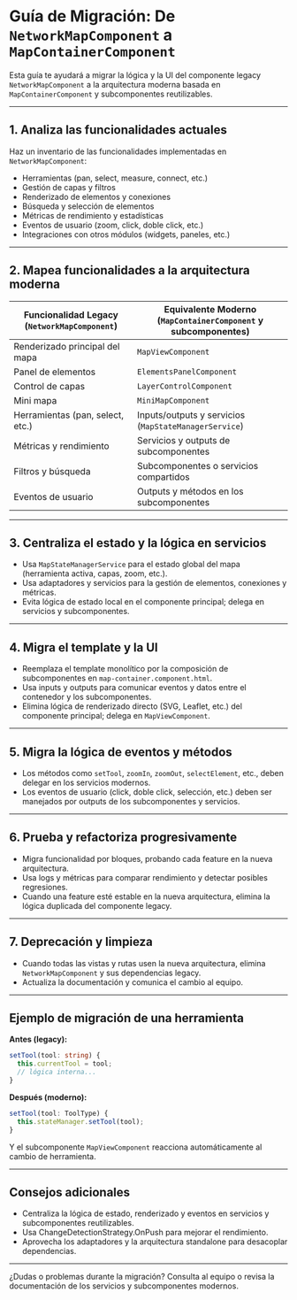 # Guía de Migración: De `NetworkMapComponent` a `MapContainerComponent`

Esta guía te ayudará a migrar la lógica y la UI del componente legacy `NetworkMapComponent` a la arquitectura moderna basada en `MapContainerComponent` y subcomponentes reutilizables.

---

## 1. Analiza las funcionalidades actuales

Haz un inventario de las funcionalidades implementadas en `NetworkMapComponent`:
- Herramientas (pan, select, measure, connect, etc.)
- Gestión de capas y filtros
- Renderizado de elementos y conexiones
- Búsqueda y selección de elementos
- Métricas de rendimiento y estadísticas
- Eventos de usuario (zoom, click, doble click, etc.)
- Integraciones con otros módulos (widgets, paneles, etc.)

---

## 2. Mapea funcionalidades a la arquitectura moderna

| Funcionalidad Legacy (`NetworkMapComponent`) | Equivalente Moderno (`MapContainerComponent` y subcomponentes) |
|----------------------------------------------|---------------------------------------------------------------|
| Renderizado principal del mapa               | `MapViewComponent`                                            |
| Panel de elementos                          | `ElementsPanelComponent`                                      |
| Control de capas                            | `LayerControlComponent`                                       |
| Mini mapa                                   | `MiniMapComponent`                                            |
| Herramientas (pan, select, etc.)            | Inputs/outputs y servicios (`MapStateManagerService`)         |
| Métricas y rendimiento                      | Servicios y outputs de subcomponentes                         |
| Filtros y búsqueda                          | Subcomponentes o servicios compartidos                        |
| Eventos de usuario                          | Outputs y métodos en los subcomponentes                       |

---

## 3. Centraliza el estado y la lógica en servicios

- Usa `MapStateManagerService` para el estado global del mapa (herramienta activa, capas, zoom, etc.).
- Usa adaptadores y servicios para la gestión de elementos, conexiones y métricas.
- Evita lógica de estado local en el componente principal; delega en servicios y subcomponentes.

---

## 4. Migra el template y la UI

- Reemplaza el template monolítico por la composición de subcomponentes en `map-container.component.html`.
- Usa inputs y outputs para comunicar eventos y datos entre el contenedor y los subcomponentes.
- Elimina lógica de renderizado directo (SVG, Leaflet, etc.) del componente principal; delega en `MapViewComponent`.

---

## 5. Migra la lógica de eventos y métodos

- Los métodos como `setTool`, `zoomIn`, `zoomOut`, `selectElement`, etc., deben delegar en los servicios modernos.
- Los eventos de usuario (click, doble click, selección, etc.) deben ser manejados por outputs de los subcomponentes y servicios.

---

## 6. Prueba y refactoriza progresivamente

- Migra funcionalidad por bloques, probando cada feature en la nueva arquitectura.
- Usa logs y métricas para comparar rendimiento y detectar posibles regresiones.
- Cuando una feature esté estable en la nueva arquitectura, elimina la lógica duplicada del componente legacy.

---

## 7. Deprecación y limpieza

- Cuando todas las vistas y rutas usen la nueva arquitectura, elimina `NetworkMapComponent` y sus dependencias legacy.
- Actualiza la documentación y comunica el cambio al equipo.

---

## Ejemplo de migración de una herramienta

**Antes (legacy):**
```typescript
setTool(tool: string) {
  this.currentTool = tool;
  // lógica interna...
}
```

**Después (moderno):**
```typescript
setTool(tool: ToolType) {
  this.stateManager.setTool(tool);
}
```
Y el subcomponente `MapViewComponent` reacciona automáticamente al cambio de herramienta.

---

## Consejos adicionales

- Centraliza la lógica de estado, renderizado y eventos en servicios y subcomponentes reutilizables.
- Usa ChangeDetectionStrategy.OnPush para mejorar el rendimiento.
- Aprovecha los adaptadores y la arquitectura standalone para desacoplar dependencias.

---

¿Dudas o problemas durante la migración? Consulta al equipo o revisa la documentación de los servicios y subcomponentes modernos. 